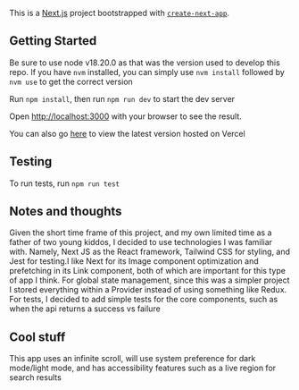 This is a [Next.js](https://nextjs.org) project bootstrapped with [`create-next-app`](https://nextjs.org/docs/app/api-reference/cli/create-next-app).

## Getting Started

Be sure to use node v18.20.0 as that was the version used to develop this repo. If you have `nvm` installed, you can simply use `nvm install` followed by `nvm use` to get the correct version

Run `npm install`, then run `npm run dev` to start the dev server

Open [http://localhost:3000](http://localhost:3000) with your browser to see the result.

You can also go [here](https://art-six-ashen.vercel.app) to view the latest version hosted on Vercel

## Testing

To run tests, run `npm run test`

## Notes and thoughts

Given the short time frame of this project, and my own limited time as a father of two young kiddos, I decided to use technologies I was familiar with. Namely, Next JS as the React framework, Tailwind CSS for styling, and Jest for testing.I like Next for its Image component optimization and prefetching in its Link component, both of which are important for this type of app I think. For global state management, since this was a simpler project I stored everything within a Provider instead of using something like Redux. For tests, I decided to add simple tests for the core components, such as when the api returns a success vs failure

## Cool stuff

This app uses an infinite scroll, will use system preference for dark mode/light mode, and has accessibility features such as a live region for search results
